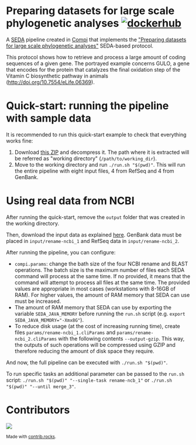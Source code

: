 # Preparing datasets for large scale phylogenetic analyses [![dockerhub](https://img.shields.io/badge/Docker%20Hub-7289da.svg?style=flat-square)](https://hub.docker.com/r/pegi3s/seda-pipeline-phylogenetics-datasets)

A [SEDA](https://www.sing-group.org/seda/) pipeline created in [Compi](https://www.sing-group.org/compi/) that implements the ["Preparing datasets for large scale phylogenetic analyses"](https://www.sing-group.org/seda/manual/protocols.html#preparing-datasets-for-large-scale-phylogenetic-analyses) SEDA-based protocol.

This protocol shows how to retrieve and process a large amount of coding sequences of a given gene. The portrayed example concerns GULO, a gene that encodes for the protein that catalyzes the final oxidation step of the Vitamin C biosynthetic pathway in animals (http://doi.org/10.7554/eLife.06369).

# Quick-start: running the pipeline with sample data

It is recommended to run this quick-start example to check that everything works fine:

1. Download [this ZIP](https://static.sing-group.org/software/pegi3s/seda-pipeline-phylogenetics-datasets/sample-working-dir.zip) and decompress it. The path where it is extracted will be referred as "working directory" (`/path/to/working_dir`).
2. Move to the working directory and run `./run.sh "$(pwd)"`. This will run the entire pipeline with eight input files, 4 from RefSeq and 4 from GenBank.

# Using real data from NCBI

After running the quick-start, remove the `output` folder that was created in the working directory.

Then, download the input data as explained [here](https://www.sing-group.org/seda/manual/protocols.html#step-1-download-input-data). GenBank data must be placed in `input/rename-ncbi_1` and RefSeq data in `input/rename-ncbi_2`.

After running the pipeline, you can configure:

- `compi.params`: change the bath size of the four NCBI rename and BLAST operations. The batch size is the maximum number of files each SEDA command will process at the same time. If no provided, it means that the command will attempt to process all files at the same time. The provided values are appropriate in most cases (workstations with 8-16GB of RAM). For higher values, the amount of RAM memory that SEDA can use must be increased.
- The amount of RAM memory that SEDA can use by exporting the variable `SEDA_JAVA_MEMORY` before running the `run.sh` script (e.g. `export SEDA_JAVA_MEMORY="-Xmx8G"`).
- To reduce disk usage (at the cost of increasing running time), create files `params/rename-ncbi_1.cliParams` and `params/rename-ncbi_2.cliParams` with the following contents `--output-gzip`. This way, the outputs of such operations will be compressed using GZIP and therefore reducing the amount of disk space they require.

And now, the full pipeline can be executed with `./run.sh "$(pwd)"`.

To run specific tasks an additional parameter can be passed to the `run.sh` script: `./run.sh "$(pwd)" "--single-task rename-ncb_1"` or `./run.sh "$(pwd)" "--until merge_3"`.

# Contributors

<a href="https://github.com/pegi3s/seda-pipeline-phylogenetics-datasets/graphs/contributors">
  <img src="https://contrib.rocks/image?repo=pegi3s/seda-pipeline-phylogenetics-datasets" />
</a>

<sup>Made with [contrib.rocks](https://contrib.rocks).</sup>